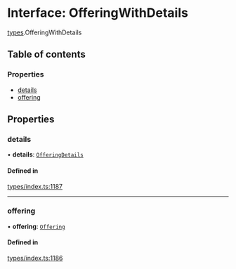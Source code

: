# Interface: OfferingWithDetails

[types](../wiki/types).OfferingWithDetails

## Table of contents

### Properties

- [details](../wiki/types.OfferingWithDetails#details)
- [offering](../wiki/types.OfferingWithDetails#offering)

## Properties

### details

• **details**: [`OfferingDetails`](../wiki/api.entities.Offering.types.OfferingDetails)

#### Defined in

[types/index.ts:1187](https://github.com/PolymeshAssociation/polymesh-sdk/blob/07a4c5b0/src/types/index.ts#L1187)

___

### offering

• **offering**: [`Offering`](../wiki/api.entities.Offering.Offering)

#### Defined in

[types/index.ts:1186](https://github.com/PolymeshAssociation/polymesh-sdk/blob/07a4c5b0/src/types/index.ts#L1186)
